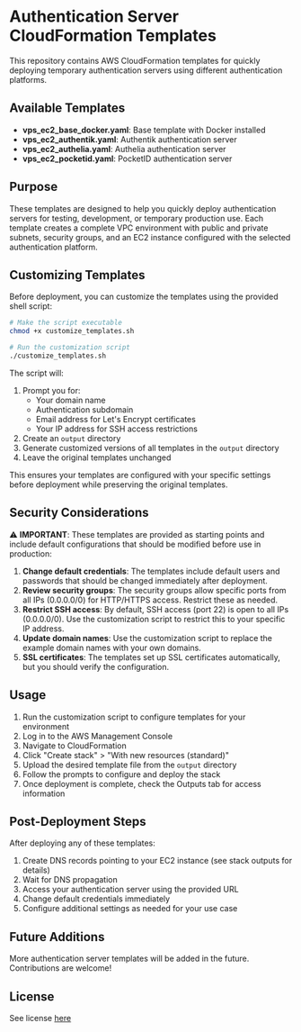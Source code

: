 # Authentication Server CloudFormation Templates

This repository contains AWS CloudFormation templates for quickly deploying temporary authentication servers using different authentication platforms.

## Available Templates

- **vps_ec2_base_docker.yaml**: Base template with Docker installed
- **vps_ec2_authentik.yaml**: Authentik authentication server
- **vps_ec2_authelia.yaml**: Authelia authentication server
- **vps_ec2_pocketid.yaml**: PocketID authentication server

## Purpose

These templates are designed to help you quickly deploy authentication servers for testing, development, or temporary production use. Each template creates a complete VPC environment with public and private subnets, security groups, and an EC2 instance configured with the selected authentication platform.

## Customizing Templates

Before deployment, you can customize the templates using the provided shell script:

```bash
# Make the script executable
chmod +x customize_templates.sh

# Run the customization script
./customize_templates.sh
```

The script will:
1. Prompt you for:
   - Your domain name
   - Authentication subdomain
   - Email address for Let's Encrypt certificates
   - Your IP address for SSH access restrictions
2. Create an `output` directory
3. Generate customized versions of all templates in the `output` directory
4. Leave the original templates unchanged

This ensures your templates are configured with your specific settings before deployment while preserving the original templates.

## Security Considerations

⚠️ **IMPORTANT**: These templates are provided as starting points and include default configurations that should be modified before use in production:

1. **Change default credentials**: The templates include default users and passwords that should be changed immediately after deployment.
2. **Review security groups**: The security groups allow specific ports from all IPs (0.0.0.0/0) for HTTP/HTTPS access. Restrict these as needed.
3. **Restrict SSH access**: By default, SSH access (port 22) is open to all IPs (0.0.0.0/0). Use the customization script to restrict this to your specific IP address.
4. **Update domain names**: Use the customization script to replace the example domain names with your own domains.
5. **SSL certificates**: The templates set up SSL certificates automatically, but you should verify the configuration.

## Usage

1. Run the customization script to configure templates for your environment
2. Log in to the AWS Management Console
3. Navigate to CloudFormation
4. Click "Create stack" > "With new resources (standard)"
5. Upload the desired template file from the `output` directory
6. Follow the prompts to configure and deploy the stack
7. Once deployment is complete, check the Outputs tab for access information

## Post-Deployment Steps

After deploying any of these templates:

1. Create DNS records pointing to your EC2 instance (see stack outputs for details)
2. Wait for DNS propagation
3. Access your authentication server using the provided URL
4. Change default credentials immediately
5. Configure additional settings as needed for your use case

## Future Additions

More authentication server templates will be added in the future. Contributions are welcome!

## License

See license [here](LICENSE)
